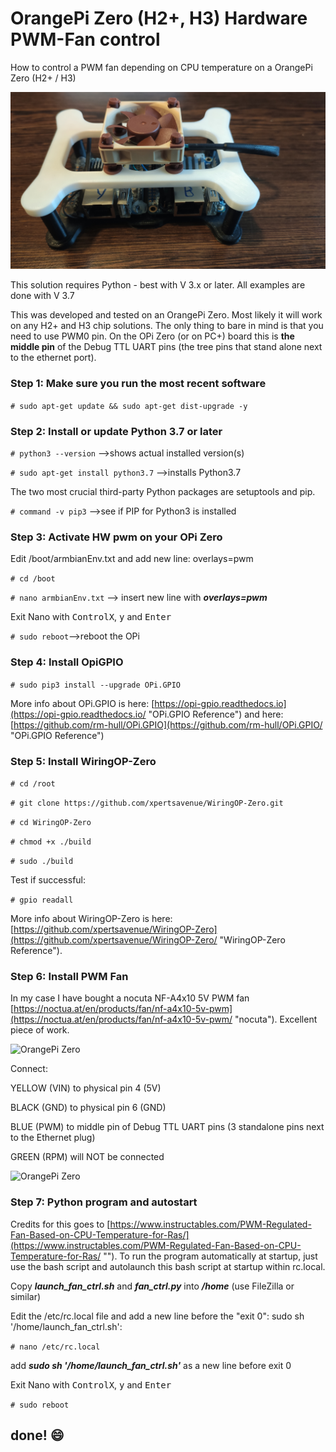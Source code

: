 # OrangePi Zero (H2+, H3) Hardware PWM-Fan control #
How to control a PWM fan depending on CPU temperature on a OrangePi Zero (H2+ / H3)

![OrangePi Zero](https://github.com/3KUdelta/Orange-Pi-H2-H3-Hardware-PWM-Fan/blob/main/pics/PWM_FAN_1.jpg "")

This solution requires Python - best with V 3.x or later. All examples are done with V 3.7

This was developed and tested on an OrangePi Zero. Most likely it will work on any H2+ and H3 chip solutions. The only thing to bare in mind is that you need to use PWM0 pin. On the OPi Zero (or on PC+) board this is **the middle pin** of the Debug TTL UART pins (the tree pins that stand alone next to the ethernet port). 

### Step 1: Make sure you run the most recent software ###

```# sudo apt-get update && sudo apt-get dist-upgrade -y```

### Step 2: Install or update Python 3.7 or later ###

```# python3 --version``` -->shows actual installed version(s)

```# sudo apt-get install python3.7``` -->installs Python3.7

The two most crucial third-party Python packages are setuptools and pip.

```# command -v pip3``` -->see if PIP for Python3 is installed

### Step 3: Activate HW pwm on your OPi Zero ###

Edit /boot/armbianEnv.txt and add new line: overlays=pwm

```# cd /boot```

```# nano armbianEnv.txt``` --> insert new line with ___overlays=pwm___

Exit Nano with <kbd>ControlX</kbd>, <kbd>y</kbd> and <kbd>Enter</kbd>

```# sudo reboot```-->reboot the OPi

### Step 4: Install OpiGPIO ###

```# sudo pip3 install --upgrade OPi.GPIO```

More info about OPi.GPIO is here: [https://opi-gpio.readthedocs.io](https://opi-gpio.readthedocs.io/ "OPi.GPIO Reference") and here: [https://github.com/rm-hull/OPi.GPIO](https://github.com/rm-hull/OPi.GPIO/ "OPi.GPIO Reference")

### Step 5: Install WiringOP-Zero ###

```# cd /root```

```# git clone https://github.com/xpertsavenue/WiringOP-Zero.git```

```# cd WiringOP-Zero```

```# chmod +x ./build```

```# sudo ./build```

Test if successful:

```# gpio readall```

More info about WiringOP-Zero is here: [https://github.com/xpertsavenue/WiringOP-Zero](https://github.com/xpertsavenue/WiringOP-Zero/ "WiringOP-Zero Reference").

### Step 6: Install PWM Fan ###

In my case I have bought a nocuta NF-A4x10 5V PWM fan [https://noctua.at/en/products/fan/nf-a4x10-5v-pwm](https://noctua.at/en/products/fan/nf-a4x10-5v-pwm/ "nocuta"). Excellent piece of work.

![OrangePi Zero](https://github.com/3KUdelta/Orange-Pi-H2-H3-Hardware-PWM-Fan/blob/main/pics/PWM_FAN_2.jpg "")

Connect: 

YELLOW (VIN) to physical pin 4 (5V)

BLACK (GND) to physical pin 6 (GND)

BLUE (PWM) to middle pin of Debug TTL UART pins (3 standalone pins next to the Ethernet plug)

GREEN (RPM) will NOT be connected

![OrangePi Zero](https://github.com/3KUdelta/Orange-Pi-H2-H3-Hardware-PWM-Fan/blob/main/pics/PWM_FAN_3.jpg "")

### Step 7: Python program and autostart ###

Credits for this goes to [https://www.instructables.com/PWM-Regulated-Fan-Based-on-CPU-Temperature-for-Ras/](https://www.instructables.com/PWM-Regulated-Fan-Based-on-CPU-Temperature-for-Ras/ ""). To run the program automatically at startup, just use the bash script and autolaunch this bash script at startup within rc.local.

Copy ___launch_fan_ctrl.sh___ and ___fan_ctrl.py___ into ___/home___ (use FileZilla or similar)

Edit the /etc/rc.local file and add a new line before the "exit 0": sudo sh '/home/launch_fan_ctrl.sh':

```# nano /etc/rc.local```

add ___sudo sh '/home/launch_fan_ctrl.sh'___ as a new line before exit 0

Exit Nano with <kbd>ControlX</kbd>, <kbd>y</kbd> and <kbd>Enter</kbd>

```# sudo reboot```

## done! :smile: ##
